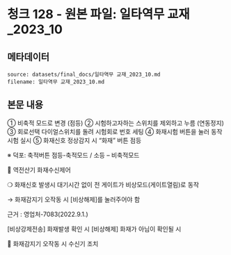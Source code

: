 # 청크 128 - 원본 파일: 일타역무 교재_2023_10

## 메타데이터

```
source: datasets/final_docs/일타역무 교재_2023_10.md
filename: 일타역무 교재_2023_10.md
```

## 본문 내용

① 비축적 모드로 변경 (점등)  ② 시험하고자하는 스위치를 제외하고 누름 (연동정지)  ③ 회로선택 다이얼스위치를 돌려 시험회로 번호 세팅  ④ 화재시험 버튼을 눌러 동작시험 실시  ⑤ 화재신호 정상감지 시 “화재” 버튼 점등

※ 덕포: 축적버튼 점등-축적모드 / 소등 – 비축적모드

󰊲 역전산기 화재수신제어

❍ 화재신호 발생시 대기시간 없이 전 게이트가 비상모드(게이트열림)로 동작

→ 화재감지기 오작동 시 [비상해제]를 눌러주어야 함

근거 : 영업처-7083(2022.9.1.)

[비상강제전송]  화재발생 확인 시 [비상해제] 화재가 아님이 확인될 시

󰊳 화재감지기 오작동 시 수신기 조치